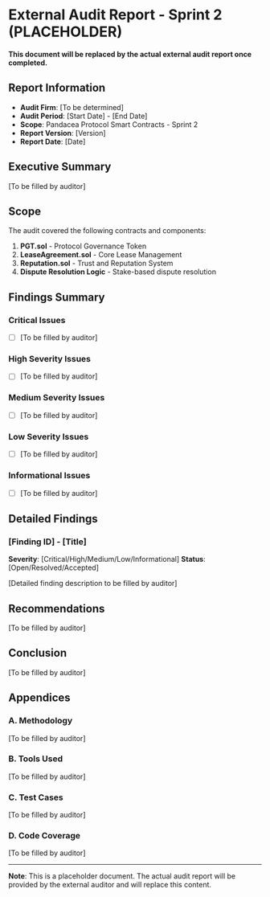 # External Audit Report - Sprint 2 (PLACEHOLDER)

**This document will be replaced by the actual external audit report once completed.**

## Report Information

- **Audit Firm**: [To be determined]
- **Audit Period**: [Start Date] - [End Date]
- **Scope**: Pandacea Protocol Smart Contracts - Sprint 2
- **Report Version**: [Version]
- **Report Date**: [Date]

## Executive Summary

[To be filled by auditor]

## Scope

The audit covered the following contracts and components:

1. **PGT.sol** - Protocol Governance Token
2. **LeaseAgreement.sol** - Core Lease Management
3. **Reputation.sol** - Trust and Reputation System
4. **Dispute Resolution Logic** - Stake-based dispute resolution

## Findings Summary

### Critical Issues
- [ ] [To be filled by auditor]

### High Severity Issues
- [ ] [To be filled by auditor]

### Medium Severity Issues
- [ ] [To be filled by auditor]

### Low Severity Issues
- [ ] [To be filled by auditor]

### Informational Issues
- [ ] [To be filled by auditor]

## Detailed Findings

### [Finding ID] - [Title]
**Severity**: [Critical/High/Medium/Low/Informational]
**Status**: [Open/Resolved/Accepted]

[Detailed finding description to be filled by auditor]

## Recommendations

[To be filled by auditor]

## Conclusion

[To be filled by auditor]

## Appendices

### A. Methodology
[To be filled by auditor]

### B. Tools Used
[To be filled by auditor]

### C. Test Cases
[To be filled by auditor]

### D. Code Coverage
[To be filled by auditor]

---

**Note**: This is a placeholder document. The actual audit report will be provided by the external auditor and will replace this content.
